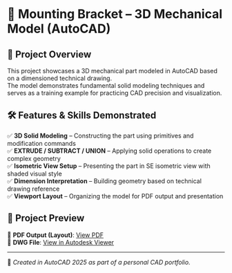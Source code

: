 # 🔩 Mounting Bracket – 3D Mechanical Model (AutoCAD)

## 📌 Project Overview

This project showcases a 3D mechanical part modeled in AutoCAD based on a dimensioned technical drawing.  
The model demonstrates fundamental solid modeling techniques and serves as a training example for practicing CAD precision and visualization.

## 🛠️ Features & Skills Demonstrated

✅ **3D Solid Modeling** – Constructing the part using primitives and modification commands  
✅ **EXTRUDE / SUBTRACT / UNION** – Applying solid operations to create complex geometry  
✅ **Isometric View Setup** – Presenting the part in SE isometric view with shaded visual style  
✅ **Dimension Interpretation** – Building geometry based on technical drawing reference  
✅ **Viewport Layout** – Organizing the model for PDF output and presentation


## 📎 Project Preview

📄 **PDF Output (Layout)**: [View PDF](Mechanical%20Connector%20Block-Layout.pdf)  
📁 **DWG File**: [View in Autodesk Viewer](https://autode.sk/4ibN1WV)  

---

📌 *Created in AutoCAD 2025 as part of a personal CAD portfolio.*

